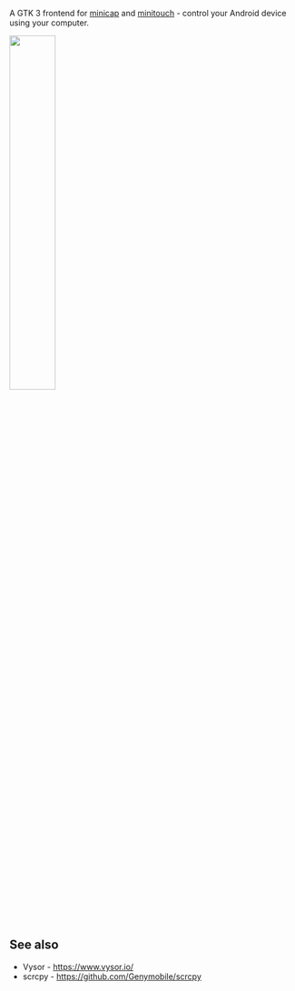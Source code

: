 A GTK 3 frontend for [minicap](https://github.com/openstf/minicap) and [minitouch](https://github.com/openstf/minitouch) - control your Android device using your computer.

<img src="https://user-images.githubusercontent.com/8158408/37870609-241e96e2-2f8f-11e8-8c8f-fc9e16206d61.png" width="40%" />

See also
--------
* Vysor - https://www.vysor.io/
* scrcpy - https://github.com/Genymobile/scrcpy
